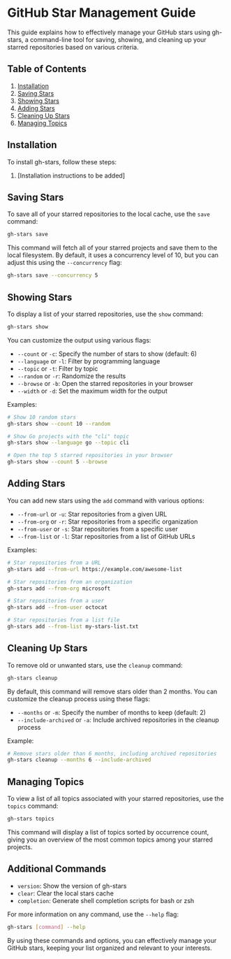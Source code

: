 # GitHub Star Management Guide

This guide explains how to effectively manage your GitHub stars using gh-stars, a command-line tool for saving, showing, and cleaning up your starred repositories based on various criteria.

## Table of Contents

1. [Installation](#installation)
2. [Saving Stars](#saving-stars)
3. [Showing Stars](#showing-stars)
4. [Adding Stars](#adding-stars)
5. [Cleaning Up Stars](#cleaning-up-stars)
6. [Managing Topics](#managing-topics)

## Installation

To install gh-stars, follow these steps:

1. [Installation instructions to be added]

## Saving Stars

To save all of your starred repositories to the local cache, use the `save` command:

```bash
gh-stars save
```

This command will fetch all of your starred projects and save them to the local filesystem. By default, it uses a concurrency level of 10, but you can adjust this using the `--concurrency` flag:

```bash
gh-stars save --concurrency 5
```

## Showing Stars

To display a list of your starred repositories, use the `show` command:

```bash
gh-stars show
```

You can customize the output using various flags:

- `--count` or `-c`: Specify the number of stars to show (default: 6)
- `--language` or `-l`: Filter by programming language
- `--topic` or `-t`: Filter by topic
- `--random` or `-r`: Randomize the results
- `--browse` or `-b`: Open the starred repositories in your browser
- `--width` or `-d`: Set the maximum width for the output

Examples:

```bash
# Show 10 random stars
gh-stars show --count 10 --random

# Show Go projects with the "cli" topic
gh-stars show --language go --topic cli

# Open the top 5 starred repositories in your browser
gh-stars show --count 5 --browse
```

## Adding Stars

You can add new stars using the `add` command with various options:

- `--from-url` or `-u`: Star repositories from a given URL
- `--from-org` or `-r`: Star repositories from a specific organization
- `--from-user` or `-s`: Star repositories from a specific user
- `--from-list` or `-l`: Star repositories from a list of GitHub URLs

Examples:

```bash
# Star repositories from a URL
gh-stars add --from-url https://example.com/awesome-list

# Star repositories from an organization
gh-stars add --from-org microsoft

# Star repositories from a user
gh-stars add --from-user octocat

# Star repositories from a list file
gh-stars add --from-list my-stars-list.txt
```

## Cleaning Up Stars

To remove old or unwanted stars, use the `cleanup` command:

```bash
gh-stars cleanup
```

By default, this command will remove stars older than 2 months. You can customize the cleanup process using these flags:

- `--months` or `-m`: Specify the number of months to keep (default: 2)
- `--include-archived` or `-a`: Include archived repositories in the cleanup process

Example:

```bash
# Remove stars older than 6 months, including archived repositories
gh-stars cleanup --months 6 --include-archived
```

## Managing Topics

To view a list of all topics associated with your starred repositories, use the `topics` command:

```bash
gh-stars topics
```

This command will display a list of topics sorted by occurrence count, giving you an overview of the most common topics among your starred projects.

## Additional Commands

- `version`: Show the version of gh-stars
- `clear`: Clear the local stars cache
- `completion`: Generate shell completion scripts for bash or zsh

For more information on any command, use the `--help` flag:

```bash
gh-stars [command] --help
```

By using these commands and options, you can effectively manage your GitHub stars, keeping your list organized and relevant to your interests.